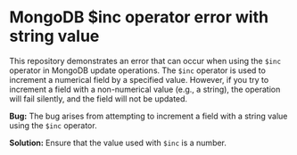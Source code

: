 # MongoDB $inc operator error with string value
This repository demonstrates an error that can occur when using the `$inc` operator in MongoDB update operations. The `$inc` operator is used to increment a numerical field by a specified value.  However, if you try to increment a field with a non-numerical value (e.g., a string), the operation will fail silently, and the field will not be updated.

**Bug:** The bug arises from attempting to increment a field with a string value using the `$inc` operator. 

**Solution:** Ensure that the value used with `$inc` is a number.
